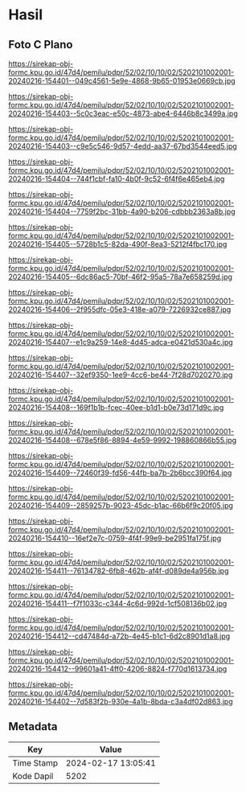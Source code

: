 # Hasil

## Foto C Plano

https://sirekap-obj-formc.kpu.go.id/47d4/pemilu/pdpr/52/02/10/10/02/5202101002001-20240216-154401--049c4561-5e9e-4868-9b65-01953e0669cb.jpg

https://sirekap-obj-formc.kpu.go.id/47d4/pemilu/pdpr/52/02/10/10/02/5202101002001-20240216-154403--5c0c3eac-e50c-4873-abe4-6446b8c3499a.jpg

https://sirekap-obj-formc.kpu.go.id/47d4/pemilu/pdpr/52/02/10/10/02/5202101002001-20240216-154403--c9e5c546-9d57-4edd-aa37-67bd3544eed5.jpg

https://sirekap-obj-formc.kpu.go.id/47d4/pemilu/pdpr/52/02/10/10/02/5202101002001-20240216-154404--744f1cbf-fa10-4b0f-9c52-6f4f6e465eb4.jpg

https://sirekap-obj-formc.kpu.go.id/47d4/pemilu/pdpr/52/02/10/10/02/5202101002001-20240216-154404--7759f2bc-31bb-4a90-b206-cdbbb2363a8b.jpg

https://sirekap-obj-formc.kpu.go.id/47d4/pemilu/pdpr/52/02/10/10/02/5202101002001-20240216-154405--5728b1c5-82da-490f-8ea3-5212f4fbc170.jpg

https://sirekap-obj-formc.kpu.go.id/47d4/pemilu/pdpr/52/02/10/10/02/5202101002001-20240216-154405--6dc86ac5-70bf-46f2-95a5-78a7e658259d.jpg

https://sirekap-obj-formc.kpu.go.id/47d4/pemilu/pdpr/52/02/10/10/02/5202101002001-20240216-154406--2f955dfc-05e3-418e-a079-7226932ce887.jpg

https://sirekap-obj-formc.kpu.go.id/47d4/pemilu/pdpr/52/02/10/10/02/5202101002001-20240216-154407--e1c9a259-14e8-4d45-adca-e0421d530a4c.jpg

https://sirekap-obj-formc.kpu.go.id/47d4/pemilu/pdpr/52/02/10/10/02/5202101002001-20240216-154407--32ef9350-1ee9-4cc6-be44-7f28d7020270.jpg

https://sirekap-obj-formc.kpu.go.id/47d4/pemilu/pdpr/52/02/10/10/02/5202101002001-20240216-154408--169f1b1b-fcec-40ee-b1d1-b0e73d171d9c.jpg

https://sirekap-obj-formc.kpu.go.id/47d4/pemilu/pdpr/52/02/10/10/02/5202101002001-20240216-154408--678e5f86-8894-4e59-9992-198860866b55.jpg

https://sirekap-obj-formc.kpu.go.id/47d4/pemilu/pdpr/52/02/10/10/02/5202101002001-20240216-154409--72460f39-fd56-44fb-ba7b-2b6bcc390f64.jpg

https://sirekap-obj-formc.kpu.go.id/47d4/pemilu/pdpr/52/02/10/10/02/5202101002001-20240216-154409--2859257b-9023-45dc-b1ac-66b6f9c20f05.jpg

https://sirekap-obj-formc.kpu.go.id/47d4/pemilu/pdpr/52/02/10/10/02/5202101002001-20240216-154410--16ef2e7c-0759-4f4f-99e9-be2951fa175f.jpg

https://sirekap-obj-formc.kpu.go.id/47d4/pemilu/pdpr/52/02/10/10/02/5202101002001-20240216-154411--76134782-6fb8-462b-af4f-d089de4a956b.jpg

https://sirekap-obj-formc.kpu.go.id/47d4/pemilu/pdpr/52/02/10/10/02/5202101002001-20240216-154411--f7f1033c-c344-4c6d-992d-1cf508136b02.jpg

https://sirekap-obj-formc.kpu.go.id/47d4/pemilu/pdpr/52/02/10/10/02/5202101002001-20240216-154412--cd47484d-a72b-4e45-b1c1-6d2c8901d1a8.jpg

https://sirekap-obj-formc.kpu.go.id/47d4/pemilu/pdpr/52/02/10/10/02/5202101002001-20240216-154412--99601a41-4ff0-4206-8824-f770d1613734.jpg

https://sirekap-obj-formc.kpu.go.id/47d4/pemilu/pdpr/52/02/10/10/02/5202101002001-20240216-154402--7d583f2b-930e-4a1b-8bda-c3a4df02d863.jpg


## Metadata

| Key        | Value               |
| ---------- | ------------------- |
| Time Stamp | 2024-02-17 13:05:41 |
| Kode Dapil | 5202                |



